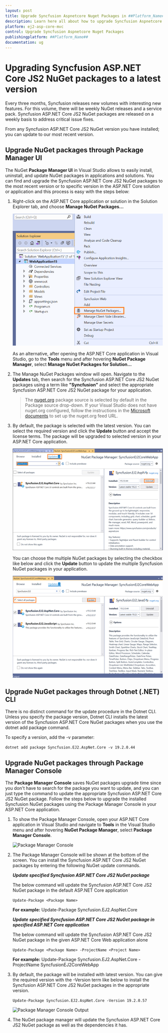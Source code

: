 ```yaml
---
layout: post
title: Upgrade Syncfusion Aspnetcore Nuget Packages in ##Platform_Name## Component
description: Learn here all about how to upgrade Syncfusion Aspnetcore nuget packages in Syncfusion ##Platform_Name## component of syncfusion and more.
platform: ej2-asp-core-mvc
control: Upgrade Syncfusion Aspnetcore Nuget Packages
publishingplatform: ##Platform_Name##
documentation: ug
---
```


# Upgrading Syncfusion ASP.NET Core JS2 NuGet packages to a latest version

Every three months, Syncfusion releases new volumes with interesting new features. For this volume, there will be weekly NuGet releases and a service pack. Syncfusion ASP.NET Core JS2 NuGet packages are released on a weekly basis to address critical issue fixes.

From any Syncfusion ASP.NET Core JS2 NuGet version you have installed; you can update to our most recent version.

## Upgrade NuGet packages through Package Manager UI

The NuGet **Package Manager UI** in Visual Studio allows to easily install, uninstall, and update NuGet packages in applications and solutions. You can find and upgrade the Syncfusion ASP.NET Core JS2 NuGet packages to the most recent version or to specific version in the ASP.NET Core solution or application and this process is easy with the steps below:

1. Right-click on the ASP.NET Core application or solution in the Solution Explorer tab, and choose **Manage NuGet Packages...**

    ![Manage NuGet Packages add-in](images/ManageNuGet.png)

    As an alternative, after opening the ASP.NET Core application in Visual Studio, go to the **Tools** menu and after hovering **NuGet Package Manager**, select **Manage NuGet Packages for Solution...**

2. The Manage NuGet Packages window will open. Navigate to the **Updates** tab, then search for the Syncfusion ASP.NET Core JS2 NuGet packages using a term like **"Syncfusion"** and select the appropriate Syncfusion ASP.NET Core JS2 NuGet package for your application.

    > The [nuget.org](https://api.nuget.org/v3/index.json) package source is selected by default in the Package source drop-down. If your Visual Studio does not have nuget.org configured, follow the instructions in the [Microsoft documents](https://docs.microsoft.com/en-us/nuget/tools/package-manager-ui#package-sources) to set up the nuget.org feed URL.

3. By default, the package is selected with the latest version. You can select the required version and click the **Update** button and accept the license terms. The package will be upgraded to selected version in your ASP.NET Core application.

    ![ASP.NET Core Upgrade](images/NuGetUpgrade.png)

    You can choose the multiple NuGet packages by selecting the checkbox like below and click the **Update** button to update the multiple Syncfusion NuGet packages in your application.

    ![ASP.NET Core Upgrade](images/MultipleNuGetUpgrade.png)

## Upgrade NuGet packages through Dotnet (.NET) CLI

There is no distinct command for the update procedure in the Dotnet CLI. Unless you specify the package version, Dotnet CLI installs the latest version of the Syncfusion ASP.NET Core NuGet packages when you use the dotnet add package command.

To specify a version, add the -v parameter:

```dotnet add package Syncfusion.EJ2.AspNet.Core -v 19.2.0.44```

## Upgrade NuGet packages through Package Manager Console

The **Package Manager Console** saves NuGet packages upgrade time since you don't have to search for the package you want to update, and you can just type the command to update the appropriate Syncfusion ASP.NET Core JS2 NuGet package. Follow the steps below to upgrade the installed Syncfusion NuGet packages using the Package Manager Console in your ASP.NET Core application.

1. To show the Package Manager Console, open your ASP.NET Core application in Visual Studio and navigate to **Tools** in the Visual Studio menu and after hovering **NuGet Package Manager**, select **Package Manager Console**.

    ![Package Manager Console](images/console.png)

2. The Package Manager Console will be shown at the bottom of the screen. You can install the Syncfusion ASP.NET Core JS2 NuGet packages by entering the following NuGet update commands.

    ***Update specified Syncfusion ASP.NET Core JS2 NuGet package***

    The below command will update the Syncfusion ASP.NET Core JS2 NuGet package in the default ASP.NET Core application

    ```Update-Package <Package Name>```

    **For example:** Update-Package Syncfusion.EJ2.AspNet.Core

    ***Update specified Syncfusion ASP.NET Core JS2 NuGet package in specified ASP.NET Core application***

    The below command will update the Syncfusion ASP.NET Core JS2 NuGet package in the given ASP.NET Core Web application alone

    ```Update-Package <Package Name> -ProjectName <Project Name>```

    **For example:** Update-Package Syncfusion.EJ2.AspNet.Core -ProjectName SyncfusionEJ2CoreWebApp

3. By default, the package will be installed with latest version. You can give the required version with the -Version term like below to install the Syncfusion ASP.NET Core JS2 NuGet packages in the appropriate version.

    ```Update-Package Syncfusion.EJ2.AspNet.Core -Version 19.2.0.57```

    ![Package Manager Console Output](images/UpdateConsole.png)

4. The NuGet package manager will update the Syncfusion ASP.NET Core JS2 NuGet package as well as the dependencies it has.